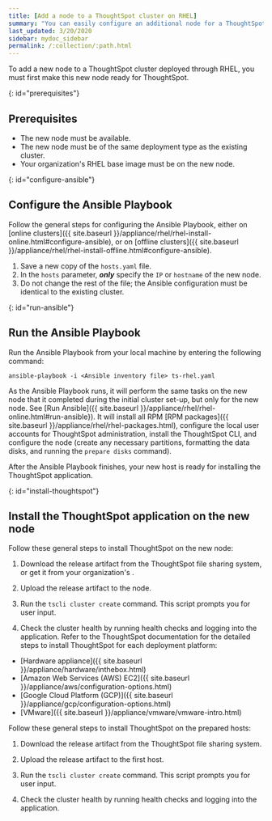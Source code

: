 ```yaml
---
title: [Add a node to a ThoughtSpot cluster on RHEL]
summary: "You can easily configure an additional node for a ThoughtSpot cluster on RHEL."
last_updated: 3/20/2020
sidebar: mydoc_sidebar
permalink: /:collection/:path.html
---
```

To add a new node to a ThoughtSpot cluster deployed through RHEL, you must first make this new node ready for ThoughtSpot.

{: id="prerequisites"}
## Prerequisites

- The new node must be available.
- The new node must be of the same deployment type as the existing cluster.
- Your organization's RHEL base image must be on the new node.

{: id="configure-ansible"}
## Configure the Ansible Playbook

Follow the general steps for configuring the Ansible Playbook, either on [online clusters]({{ site.baseurl }}/appliance/rhel/rhel-install-online.html#configure-ansible), or on [offline clusters]({{ site.baseurl }}/appliance/rhel/rhel-install-offline.html#configure-ansible).

1. Save a new copy of the `hosts.yaml` file.
2. In the `hosts` parameter, ***only*** specify the `IP` or `hostname` of the new node.
3. Do not change the rest of the file; the Ansible configuration must be identical to the existing cluster.

{: id="run-ansible"}
## Run the Ansible Playbook

Run the Ansible Playbook from your local machine by entering the following command:

```
ansible-playbook -i <Ansible inventory file> ts-rhel.yaml
```

As the Ansible Playbook runs, it will perform the same tasks on the new node that it completed during the initial cluster set-up, but only for the new node. See [Run Ansible]({{ site.baseurl }}/appliance/rhel/rhel-online.html#run-ansible}). It will install all RPM [RPM packages]({{ site.baseurl }}/appliance/rhel/rhel-packages.html), configure the local user accounts for ThoughtSpot administration, install the ThoughtSpot CLI, and configure the node (create any necessary partitions, formatting the data disks, and running the `prepare disks` command).

After the Ansible Playbook finishes, your new host is ready for installing the ThoughtSpot application.

{: id="install-thoughtspot"}
## Install the ThoughtSpot application on the new node

Follow these general steps to install ThoughtSpot on the new node:

1. Download the release artifact from the ThoughtSpot file sharing system, or get it from your organization's .
2. Upload the release artifact to the node.
3. Run the `tscli cluster create` command. This script prompts you for user input.

4. Check the cluster health by running health checks and logging into the application.
Refer to the ThoughtSpot documentation for the detailed steps to install ThoughtSpot for each deployment platform:

- [Hardware appliance]({{ site.baseurl }}/appliance/hardware/inthebox.html)
- [Amazon Web Services (AWS) EC2]({{ site.baseurl }}/appliance/aws/configuration-options.html)
- [Google Cloud Platform (GCP)]({{ site.baseurl }}/appliance/gcp/configuration-options.html)
- [VMware]({{ site.baseurl }}/appliance/vmware/vmware-intro.html)

Follow these general steps to install ThoughtSpot on the prepared hosts:

1. Download the release artifact from the ThoughtSpot file sharing system.

2. Upload the release artifact to the first host.

3. Run the `tscli cluster create` command. This script prompts you for user input.

4. Check the cluster health by running health checks and logging into the application.
